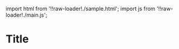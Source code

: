 import html from '!!raw-loader!./sample.html';
import js from '!!raw-loader!./main.js';

<Editor html={html} js={js} />

# Title